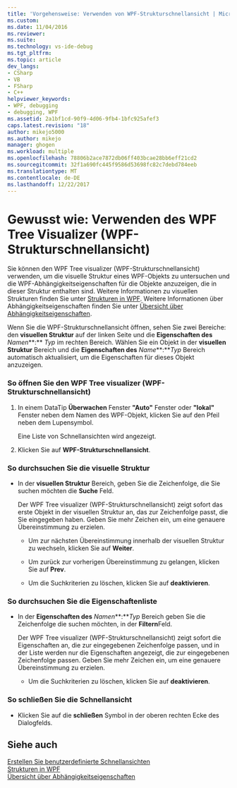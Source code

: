 ```yaml
---
title: 'Vorgehensweise: Verwenden von WPF-Strukturschnellansicht | Microsoft Docs'
ms.custom: 
ms.date: 11/04/2016
ms.reviewer: 
ms.suite: 
ms.technology: vs-ide-debug
ms.tgt_pltfrm: 
ms.topic: article
dev_langs:
- CSharp
- VB
- FSharp
- C++
helpviewer_keywords:
- WPF, debugging
- debugging, WPF
ms.assetid: 2a1bf1cd-90f9-4d06-9fb4-1bfc925afef3
caps.latest.revision: "18"
author: mikejo5000
ms.author: mikejo
manager: ghogen
ms.workload: multiple
ms.openlocfilehash: 78806b2ace7872db06ff403bcae28bb6eff21cd2
ms.sourcegitcommit: 32f1a690fc445f9586d53698fc82c7debd784eeb
ms.translationtype: MT
ms.contentlocale: de-DE
ms.lasthandoff: 12/22/2017
---
```

# <a name="how-to-use-the-wpf-tree-visualizer"></a>Gewusst wie: Verwenden des WPF Tree Visualizer (WPF-Strukturschnellansicht)
Sie können den WPF Tree visualizer (WPF-Strukturschnellansicht) verwenden, um die visuelle Struktur eines WPF-Objekts zu untersuchen und die WPF-Abhängigkeitseigenschaften für die Objekte anzuzeigen, die in dieser Struktur enthalten sind. Weitere Informationen zu visuellen Strukturen finden Sie unter [Strukturen in WPF](/dotnet/framework/wpf/advanced/trees-in-wpf). Weitere Informationen über Abhängigkeitseigenschaften finden Sie unter [Übersicht über Abhängigkeitseigenschaften](/dotnet/framework/wpf/advanced/dependency-properties-overview).  
  
 Wenn Sie die WPF-Strukturschnellansicht öffnen, sehen Sie zwei Bereiche: den **visuellen Struktur** auf der linken Seite und die **Eigenschaften des** *Namen***:**  *Typ* im rechten Bereich. Wählen Sie ein Objekt in der **visuellen Struktur** Bereich und die **Eigenschaften des** *Name***:***Typ* Bereich automatisch aktualisiert, um die Eigenschaften für dieses Objekt anzuzeigen.  
  
### <a name="to-open-the-wpf-tree-visualizer"></a>So öffnen Sie den WPF Tree visualizer (WPF-Strukturschnellansicht)  
  
1.  In einem DataTip **Überwachen** Fenster **"Auto"** Fenster oder **"lokal"** Fenster neben dem Namen des WPF-Objekt, klicken Sie auf den Pfeil neben dem Lupensymbol.  
  
     Eine Liste von Schnellansichten wird angezeigt.  
  
2.  Klicken Sie auf **WPF-Strukturschnellansicht**.  
  
### <a name="to-search-the-visual-tree"></a>So durchsuchen Sie die visuelle Struktur  
  
-   In der **visuellen Struktur** Bereich, geben Sie die Zeichenfolge, die Sie suchen möchten die **Suche** Feld.  
  
     Der WPF Tree visualizer (WPF-Strukturschnellansicht) zeigt sofort das erste Objekt in der visuellen Struktur an, das zur Zeichenfolge passt, die Sie eingegeben haben. Geben Sie mehr Zeichen ein, um eine genauere Übereinstimmung zu erzielen.  
  
    -   Um zur nächsten Übereinstimmung innerhalb der visuellen Struktur zu wechseln, klicken Sie auf **Weiter**.  
  
    -   Um zurück zur vorherigen Übereinstimmung zu gelangen, klicken Sie auf **Prev**.  
  
    -   Um die Suchkriterien zu löschen, klicken Sie auf **deaktivieren**.  
  
### <a name="to-search-the-properties-list"></a>So durchsuchen Sie die Eigenschaftenliste  
  
-   In der **Eigenschaften des** *Namen***:***Typ* Bereich geben Sie die Zeichenfolge die suchen möchten, in der **Filtern**Feld.  
  
     Der WPF Tree visualizer (WPF-Strukturschnellansicht) zeigt sofort die Eigenschaften an, die zur eingegebenen Zeichenfolge passen, und in der Liste werden nur die Eigenschaften angezeigt, die zur eingegebenen Zeichenfolge passen. Geben Sie mehr Zeichen ein, um eine genauere Übereinstimmung zu erzielen.  
  
    -   Um die Suchkriterien zu löschen, klicken Sie auf **deaktivieren**.  
  
### <a name="to-close-the-visualizer"></a>So schließen Sie die Schnellansicht  
  
-   Klicken Sie auf die **schließen** Symbol in der oberen rechten Ecke des Dialogfelds.  
  
## <a name="see-also"></a>Siehe auch  
 [Erstellen Sie benutzerdefinierte Schnellansichten](../debugger/create-custom-visualizers-of-data.md)   
 [Strukturen in WPF](/dotnet/framework/wpf/advanced/trees-in-wpf)   
 [Übersicht über Abhängigkeitseigenschaften](/dotnet/framework/wpf/advanced/dependency-properties-overview)